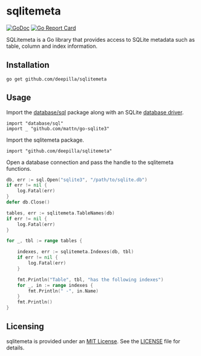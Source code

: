 # sqlitemeta

[![GoDoc](https://godoc.org/github.com/deepilla/sqlitemeta?status.svg)](https://godoc.org/github.com/deepilla/sqlitemeta)
[![Go Report Card](https://goreportcard.com/badge/github.com/deepilla/sqlitemeta)](https://goreportcard.com/report/github.com/deepilla/sqlitemeta)

SQLitemeta is a Go library that provides access to SQLite metadata such as table, column and index information.

## Installation

    go get github.com/deepilla/sqlitemeta

## Usage

Import the [database/sql](https://golang.org/pkg/database/sql/) package along with an SQLite [database driver](https://github.com/golang/go/wiki/SQLDrivers).

    import "database/sql"
    import _ "github.com/mattn/go-sqlite3"

Import the sqlitemeta package.

    import "github.com/deepilla/sqlitemeta"

Open a database connection and pass the handle to the sqlitemeta functions.

```go
db, err := sql.Open("sqlite3", "/path/to/sqlite.db")
if err != nil {
    log.Fatal(err)
}
defer db.Close()

tables, err := sqlitemeta.TableNames(db)
if err != nil {
    log.Fatal(err)
}

for _, tbl := range tables {

    indexes, err := sqlitemeta.Indexes(db, tbl)
    if err != nil {
        log.Fatal(err)
    }

    fmt.Println("Table", tbl, "has the following indexes")
    for _, in := range indexes {
        fmt.Println(" -", in.Name)
    }
    fmt.Println()
}
```

## Licensing

sqlitemeta is provided under an [MIT License](http://choosealicense.com/licenses/mit/). See the [LICENSE](LICENSE) file for details.
